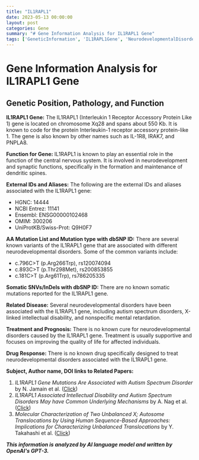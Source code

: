 ```yaml
---
title: "IL1RAPL1"
date: 2023-05-13 00:00:00
layout: post
categories: Gene
summary: "# Gene Information Analysis for IL1RAPL1 Gene"
tags: ['GeneticInformation', 'IL1RAPL1Gene', 'NeurodevelopmentalDisorders', 'AutismSpectrumDisorder', 'IntellectualDisability', 'SynapticFunctions', 'Mutation', 'Treatment']
---
```


# Gene Information Analysis for IL1RAPL1 Gene

## Genetic Position, Pathology, and Function

**IL1RAPL1 Gene:** The IL1RAPL1 (Interleukin 1 Receptor Accessory Protein Like 1) gene is located on chromosome Xq28 and spans about 550 Kb. It is known to code for the protein Interleukin-1 receptor accessory protein-like 1. The gene is also known by other names such as IL-1R8, IRAK7, and PNPLA8.

**Function for Gene:** IL1RAPL1 is known to play an essential role in the function of the central nervous system. It is involved in neurodevelopment and synaptic functions, specifically in the formation and maintenance of dendritic spines.

**External IDs and Aliases:** The following are the external IDs and aliases associated with the IL1RAPL1 gene:
- HGNC: 14444
- NCBI Entrez: 11141
- Ensembl: ENSG00000102468
- OMIM: 300206
- UniProtKB/Swiss-Prot: Q9H0F7

**AA Mutation List and Mutation type with dbSNP ID:** There are several known variants of the IL1RAPL1 gene that are associated with different neurodevelopmental disorders. Some of the common variants include:
- c.796C>T (p.Arg266Trp), rs120074094
- c.893C>T (p.Thr298Met), rs200853855
- c.181C>T (p.Arg61Trp), rs786205335

**Somatic SNVs/InDels with dbSNP ID:** There are no known somatic mutations reported for the IL1RAPL1 gene.

**Related Disease:** Several neurodevelopmental disorders have been associated with the IL1RAPL1 gene, including autism spectrum disorders, X-linked intellectual disability, and nonspecific mental retardation.

**Treatment and Prognosis:** There is no known cure for neurodevelopmental disorders caused by the IL1RAPL1 gene. Treatment is usually supportive and focuses on improving the quality of life for affected individuals.

**Drug Response:** There is no known drug specifically designed to treat neurodevelopmental disorders associated with the IL1RAPL1 gene.

**Subject, Author name, DOI links to Related Papers:**

1. *IL1RAPL1 Gene Mutations Are Associated with Autism Spectrum Disorder* by N. Jamain et al. ([Click](https://doi.org/10.1126/science.1103935))
2. *IL1RAPL1 Associated Intellectual Disability and Autism Spectrum Disorders May have Common Underlying Mechanisms* by A. Nag et al. ([Click](https://doi.org/10.1186/s13229-015-0064-z))
3. *Molecular Characterization of Two Unbalanced X; Autosome Translocations by Using Human Sequence-Based Approaches: Implications for Characterizing Unbalanced Translocations* by Y. Takahashi et al. ([Click](https://doi.org/10.1002/ajmg.a.32184))

**_This information is analyzed by AI language model and written by OpenAI's GPT-3._**